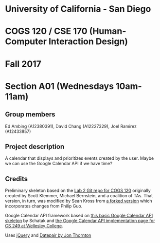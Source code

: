 # University of California - San Diego
# COGS 120 / CSE 170 (Human-Computer Interaction Design)
# Fall 2017
# Section A01 (Wednesdays 10am-11am)

## Group members

Ed Ambing (A12380391), David Chang (A12227329), Joel Ramirez (A12433857)

## Project description

A calendar that displays and prioritizes events created by the user. Maybe we can use the Google Calendar API if we have time?

## Credits

Preliminary skeleton based on the [Lab 2 Git repo for COGS 120](https://github.com/intro-hci-ucsd/lab2) originally created by Scott Klemmer, Michael Bernstein, and a coalition of TAs. That version, in turn, was modified by Sean Kross from [a forked version](https://github.com/pgbovine/lab2) which incorporates changes from Philip Guo.

Google Calendar API framework based on [this basic Google Calendar API skeleton](https://www.codeproject.com/Articles/986631/Google-Calendar-API-with-JavaScript) by Schatak and [the Google Calendar API implementation page for CS 249 at Wellesley College](http://cs.wellesley.edu/~mashups/pages/am4calendar.html).

Uses [jQuery](http://jquery.com/) and [Datepair by Jon Thornton](http://jonthornton.github.io/Datepair.js/)

